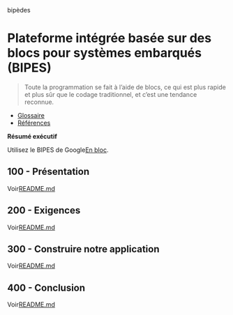 bipèdes

# Plateforme intégrée basée sur des blocs pour systèmes embarqués (BIPES)

> Toute la programmation se fait à l’aide de blocs, ce qui est plus rapide et plus sûr que le codage traditionnel, et c’est une tendance reconnue.

-   [Glossaire](./GLOSSARY.md)
-   [Références](./REFERENCES.md)

**Résumé exécutif**

Utilisez le BIPES de Google[En bloc](https://github.com/vanHeemstraSystems/blockly-demo).

## 100 - Présentation

Voir[README.md](./100/README.md)

## 200 - Exigences

Voir[README.md](./200/README.md)

## 300 - Construire notre application

Voir[README.md](./300/README.md)

## 400 - Conclusion

Voir[README.md](./400/README.md)
